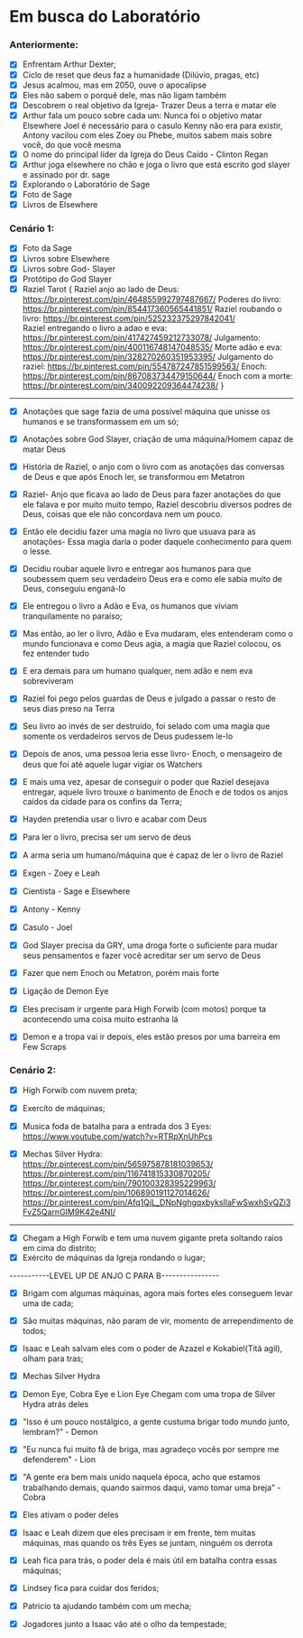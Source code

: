 # Em busca do Laboratório

### Anteriormente:

- [x] Enfrentam Arthur Dexter;
- [x] Ciclo de reset que deus faz a humanidade (Dilúvio, pragas, etc)
- [x] Jesus acalmou, mas em 2050, ouve o apocalipse
- [x] Eles não sabem o porquê dele, mas não ligam também
- [x] Descobrem o real objetivo da Igreja- Trazer Deus a terra e matar ele
- [x] Arthur fala um pouco sobre cada um:
      Nunca foi o objetivo matar Elsewhere
      Joel é necessário para o casulo
      Kenny não era para existir, Antony vacilou com eles
      Zoey ou Phebe, muitos sabem mais sobre você, do que você mesma
- [x] O nome do principal líder da Igreja do Deus Caído - Clinton Regan
- [x] Arthur joga elsewhere no chão e joga o livro que está escrito god slayer e assinado por dr. sage
- [x] Explorando o Laboratório de Sage
- [x] Foto de Sage
- [x] Livros de Elsewhere
### Cenário 1:

- [x] Foto da Sage
- [x] Livros sobre Elsewhere
- [x] Livros sobre God- Slayer
- [x] Protótipo do God Slayer
- [x] Raziel Tarot {
    Raziel anjo ao lado de Deus: https://br.pinterest.com/pin/464855992797487667/
    Poderes do livro: https://br.pinterest.com/pin/854417360565441851/
    Raziel roubando o livro: https://br.pinterest.com/pin/525232375297842041/  
    Raziel entregando o livro a adao e eva:  https://br.pinterest.com/pin/417427459212733078/
    Julgamento: https://br.pinterest.com/pin/400116748147048535/
    Morte adão e eva:   https://br.pinterest.com/pin/328270260351953395/
    Julgamento do raziel:    https://br.pinterest.com/pin/554787247851599563/
    Enoch: https://br.pinterest.com/pin/867083734479150644/
    Enoch com a morte: https://br.pinterest.com/pin/340092209364474238/
}

---

- [x] Anotações que sage fazia de uma possível máquina que unisse os humanos e se transformassem em um só;
- [x] Anotações sobre God Slayer, criação de uma máquina/Homem capaz de matar Deus

- [x] História de Raziel, o anjo com o livro com as anotações das conversas de Deus e que após Enoch ler, se transformou em Metatron

- [x] Raziel- Anjo que ficava ao lado de Deus para fazer anotações do que ele falava e por muito muito tempo, Raziel descobriu diversos podres de Deus, coisas que ele não concordava nem um pouco.
- [x] Então ele decidiu fazer uma magia no livro que usuava para as anotações- Essa magia daria o poder daquele conhecimento para quem o lesse.
- [x] Decidiu roubar aquele livro e entregar aos humanos para que soubessem quem seu verdadeiro Deus era e como ele sabia muito de Deus, conseguiu enganá-lo
- [x] Ele entregou o livro a Adão e Eva, os humanos que viviam tranquilamente no paraíso;
- [x] Mas então, ao ler o livro, Adão e Eva mudaram, eles entenderam como o mundo funcionava e como Deus agia, a magia que Raziel colocou, os fez entender tudo
- [x] E era demais para um humano qualquer, nem adão e nem eva sobreviveram
- [x] Raziel foi pego pelos guardas de Deus e julgado a passar o resto de seus dias preso na Terra
- [x] Seu livro ao invés de ser destruído, foi selado com uma magia que somente os verdadeiros servos de Deus pudessem le-lo
- [x] Depois de anos, uma pessoa leria esse livro- Enoch, o mensageiro de deus que foi até aquele lugar vigiar os Watchers
- [x] E mais uma vez, apesar de conseguir o poder que Raziel desejava entregar, aquele livro trouxe o banimento de Enoch e de todos os anjos caídos da cidade para os confins da Terra;

 
- [x] Hayden pretendia usar o livro e acabar com Deus
- [x] Para ler o livro, precisa ser um servo de deus
- [x] A arma seria um humano/máquina que é capaz de ler o livro de Raziel

- [x] Exgen - Zoey e Leah
- [x] Cientista - Sage e Elsewhere
- [x] Antony - Kenny
- [x] Casulo - Joel

- [x] God Slayer precisa da GRY, uma droga forte o suficiente para mudar seus pensamentos e fazer você acreditar ser um servo de Deus
- [x] Fazer que nem Enoch ou Metatron, porém mais forte

- [x] Ligação de Demon Eye
- [x] Eles precisam ir urgente para High Forwib (com motos) porque ta acontecendo uma coisa muito estranha lá
- [x] Demon e a tropa vai ir depois, eles estão presos por uma barreira em Few Scraps

### Cenário 2:

- [x] High Forwib com nuvem preta;
- [x] Exercíto de máquinas;
- [x] Musica foda de batalha para a entrada dos 3 Eyes:
    https://www.youtube.com/watch?v=RTRpXnUhPcs

- [x] Mechas Silver Hydra:
    https://br.pinterest.com/pin/565975878181039653/
    https://br.pinterest.com/pin/116741815330870205/
    https://br.pinterest.com/pin/790100328395229963/
    https://br.pinterest.com/pin/106890191127014626/
    https://br.pinterest.com/pin/Afq1QjL_DNpNghgqxbyksIlaFwSwxhSvQZi3FvZ5QarnGIM9K42e4NI/
    

---

- [x] Chegam a High Forwib e tem uma nuvem gigante preta soltando raios em cima do distrito;
- [x] Exército de máquinas da Igreja rondando o lugar;

-----------LEVEL UP DE ANJO C PARA B----------------

- [x] Brigam com algumas máquinas, agora mais fortes eles conseguem levar uma de cada;
- [x] São muitas máquinas, não param de vir, momento de arrependimento de todos;
- [x] Isaac e Leah salvam eles com o poder de Azazel e Kokabiel(Titã agil), olham para tras;

- [x] Mechas Silver Hydra
- [x] Demon Eye, Cobra Eye e Lion Eye Chegam com uma tropa de Silver Hydra atrás deles
- [x] "Isso é um pouco nostálgico, a gente custuma brigar todo mundo junto, lembram?" - Demon
- [x] "Eu nunca fui muito fã de briga, mas agradeço vocês por sempre me defenderem" - Lion
- [x] "A gente era bem mais unido naquela época, acho que estamos trabalhando demais, quando sairmos daqui, vamo tomar uma breja" - Cobra
- [x] Eles ativam o poder deles

- [x] Isaac e Leah dizem que eles precisam ir em frente, tem muitas máquinas, mas quando os três Eyes se juntam, ninguém os derrota
- [x] Leah fica para trás, o poder dela é mais útil em batalha contra essas máquinas;
- [x] Lindsey fica para cuidar dos feridos;
- [x] Patricio ta ajudando também com um mecha;

- [x] Jogadores junto a Isaac vão até o olho da tempestade;

